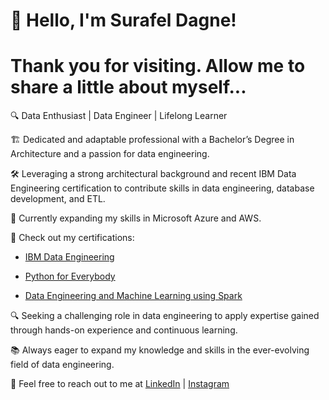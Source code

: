 # **👋 Hello, I'm Surafel Dagne!**
# **Thank you for visiting. Allow me to share a little about myself...**
🔍 Data Enthusiast | Data Engineer | Lifelong Learner

🏗️ Dedicated and adaptable professional with a Bachelor’s Degree in Architecture and a passion for data engineering.

🛠️ Leveraging a strong architectural background and recent IBM Data Engineering certification to contribute skills in data engineering, database development, and ETL.

💼 Currently expanding my skills in Microsoft Azure and AWS.

🔗 Check out my certifications:

* [IBM Data Engineering](https://coursera.org/share/bc0f4aff186872fd8bf7675e97cd1439)
    
* [Python for Everybody](https://coursera.org/share/afe6205127e9df5236d94cef28c6f37a)

* [Data Engineering and Machine Learning using Spark](https://coursera.org/share/0d3e8e80d76e1779b951ac716b30ea98)

🔍 Seeking a challenging role in data engineering to apply expertise gained through hands-on experience and continuous learning.

📚 Always eager to expand my knowledge and skills in the ever-evolving field of data engineering.

📧 Feel free to reach out to me at [LinkedIn](in/surafel-dagne-aaa534220) | [Instagram](www.instagram.com/data_playpen)

